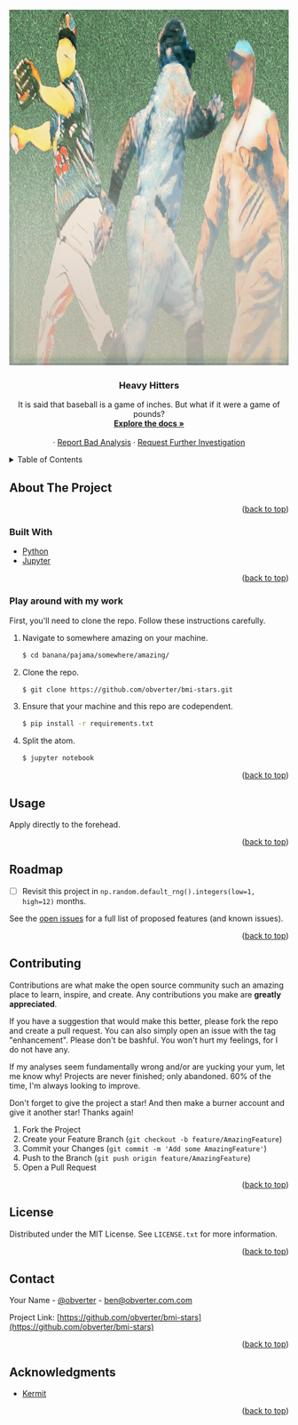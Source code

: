 <div id="top"></div>
<!--
*** Thanks for checking out the Best-README-Template. If you have a suggestion
*** that would make this better, please fork the repo and create a pull request
*** or simply open an issue with the tag "enhancement".
*** Don't forget to give the project a star!
*** Thanks again! Now go create something AMAZING! :D
-->



<!-- PROJECT SHIELDS -->
<!--
*** I'm using markdown "reference style" links for readability.
*** Reference links are enclosed in brackets [ ] instead of parentheses ( ).
*** See the bottom of this document for the declaration of the reference variables
*** for contributors-url, forks-url, etc. This is an optional, concise syntax you may use.
*** https://www.markdownguide.org/basic-syntax/#reference-style-links
-->
<!-- [![Contributors][contributors-shield]][contributors-url]
[![Forks][forks-shield]][forks-url]
[![Stargazers][stars-shield]][stars-url]
[![Issues][issues-shield]][issues-url]
[![MIT License][license-shield]][license-url]
[![LinkedIn][linkedin-shield]][linkedin-url] -->



<!-- PROJECT LOGO -->
<br />
<div align="center">
  <a href="https://github.com/obverter/bmi-stars">
    <img src="images/heavy_hitters.png" width="1280" height="640">
  </a>

<h3 align="center">Heavy Hitters</h3>

  <p align="center">
    It is said that baseball is a game of inches. But what if it were a game of pounds?
    <br />
    <a href="https://github.com/obverter/bmi-stars"><strong>Explore the docs »</strong></a>
    <br />
    <br />
    <!-- <a href="https://github.com/obverter/bmi-stars">View Demo</a> -->
    ·
    <a href="https://github.com/obverter/bmi-stars/issues">Report Bad Analysis</a>
    ·
    <a href="https://github.com/obverter/bmi-stars/issues">Request Further Investigation</a>
  </p>
</div>



<!-- TABLE OF CONTENTS -->
<details>
  <summary>Table of Contents</summary>
  <ol>
    <li>
      <a href="#about-the-project">About The Project</a>
      <ul>
        <li><a href="#built-with">Built With</a></li>
      </ul>
    </li>
    <li>
      <a href="#getting-started">Getting Started</a>
      <ul>
        <li><a href="#prerequisites">Prerequisites</a></li>
        <li><a href="#installation">Installation</a></li>
      </ul>
    </li>
    <li><a href="#usage">Usage</a></li>
    <li><a href="#roadmap">Roadmap</a></li>
    <li><a href="#contributing">Contributing</a></li>
    <li><a href="#license">License</a></li>
    <li><a href="#contact">Contact</a></li>
    <li><a href="#acknowledgments">Acknowledgments</a></li>
  </ol>
</details>



<!-- ABOUT THE PROJECT -->
## About The Project
<!--
[![Product Name Screen Shot][product-screenshot]](https://example.com) -->

<!-- Here's a blank template to get started: To avoid retyping too much info. Do a search and replace with your text editor for the following: `obverter`, `bmi-stars`, `obverter`, `BenTylerElliott`, `obverter.com`, `ben`, `Heavy Hitters`, `It is said that baseball is a game of inches. But what if it were a game of pounds?` -->

<p align="right">(<a href="#top">back to top</a>)</p>



### Built With

<!-- * [Next.js](https://nextjs.org/)
* [React.js](https://reactjs.org/)
* [Vue.js](https://vuejs.org/)
* [Angular](https://angular.io/)
* [Svelte](https://svelte.dev/)
* [Laravel](https://laravel.com)
* [Bootstrap](https://getbootstrap.com)
* [JQuery](https://jquery.com) -->
* [Python](https://python.org)
* [Jupyter](https://jupyter.org)

<p align="right">(<a href="#top">back to top</a>)</p>



<!-- GETTING STARTED -->
<!-- ## Getting Started

This is an example of how you may give instructions on setting up your project locally.
To get a local copy up and running follow these simple example steps. -->
### Play around with my work

First, you'll need to clone the repo. Follow these instructions carefully.

1. Navigate to somewhere amazing on your machine.
    ```sh
    $ cd banana/pajama/somewhere/amazing/
    ```
2. Clone the repo.
   ```sh
   $ git clone https://github.com/obverter/bmi-stars.git
   ```
3. Ensure that your machine and this repo are codependent.
   ```sh
   $ pip install -r requirements.txt
   ```
<!-- 4. Enter your API in `config.js`
   ```js
   const API_KEY = 'ENTER YOUR API';
   ```-->
4. Split the atom.
   ```sh
   $ jupyter notebook
   ```


<p align="right">(<a href="#top">back to top</a>)</p>



<!-- USAGE EXAMPLES -->
## Usage

Apply directly to the forehead.

<!-- Use this space to show useful examples of how a project can be used. Additional screenshots, code examples and demos work well in this space. You may also link to more resources. -->

<!-- _For more examples, please refer to the [Documentation](https://example.com)_ -->

<p align="right">(<a href="#top">back to top</a>)</p>



<!-- ROADMAP -->
## Roadmap

- [ ] Revisit this project in <code>np.random.default_rng().integers(low=1, high=12)</code> months.


See the [open issues](https://github.com/obverter/bmi-stars/issues) for a full list of proposed features (and known issues).

<p align="right">(<a href="#top">back to top</a>)</p>



<!-- CONTRIBUTING -->
## Contributing

Contributions are what make the open source community such an amazing place to learn, inspire, and create. Any contributions you make are **greatly appreciated**.

If you have a suggestion that would make this better, please fork the repo and create a pull request. You can also simply open an issue with the tag "enhancement". Please don't be bashful. You won't hurt my feelings, for I do not have any.

If my analyses seem fundamentally wrong and/or are yucking your yum, let me know why! Projects are never finished; only abandoned. 60% of the time, I'm always looking to improve.

Don't forget to give the project a star! And then make a burner account and give it another star! Thanks again!

1. Fork the Project
2. Create your Feature Branch (`git checkout -b feature/AmazingFeature`)
3. Commit your Changes (`git commit -m 'Add some AmazingFeature'`)
4. Push to the Branch (`git push origin feature/AmazingFeature`)
5. Open a Pull Request

<p align="right">(<a href="#top">back to top</a>)</p>



<!-- LICENSE -->
## License

Distributed under the MIT License. See `LICENSE.txt` for more information.

<p align="right">(<a href="#top">back to top</a>)</p>



<!-- CONTACT -->
## Contact

Your Name - [@obverter](https://twitter.com/obverter) - ben@obverter.com.com

Project Link: [https://github.com/obverter/bmi-stars](https://github.com/obverter/bmi-stars)

<p align="right">(<a href="#top">back to top</a>)</p>



<!-- ACKNOWLEDGMENTS -->
## Acknowledgments

* [Kermit](https://instagram.com/dangerkermit)
<!-- * []()
* []() -->

<p align="right">(<a href="#top">back to top</a>)</p>



<!-- MARKDOWN LINKS & IMAGES -->
<!-- https://www.markdownguide.org/basic-syntax/#reference-style-links -->
[contributors-shield]: https://img.shields.io/github/contributors/obverter/bmi-stars.svg?style=for-the-badge
[contributors-url]: https://github.com/obverter/bmi-stars/graphs/contributors
[forks-shield]: https://img.shields.io/github/forks/obverter/bmi-stars.svg?style=for-the-badge
[forks-url]: https://github.com/obverter/bmi-stars/network/members
[stars-shield]: https://img.shields.io/github/stars/obverter/bmi-stars.svg?style=for-the-badge
[stars-url]: https://github.com/obverter/bmi-stars/stargazers
[issues-shield]: https://img.shields.io/github/issues/obverter/bmi-stars.svg?style=for-the-badge
[issues-url]: https://github.com/obverter/bmi-stars/issues
[license-shield]: https://img.shields.io/github/license/obverter/bmi-stars.svg?style=for-the-badge
[license-url]: https://github.com/obverter/bmi-stars/blob/master/LICENSE.txt
[linkedin-shield]: https://img.shields.io/badge/-LinkedIn-black.svg?style=for-the-badge&logo=linkedin&colorB=555
[linkedin-url]: https://linkedin.com/in/BenTylerElliott
[product-screenshot]: images/screenshot.png
